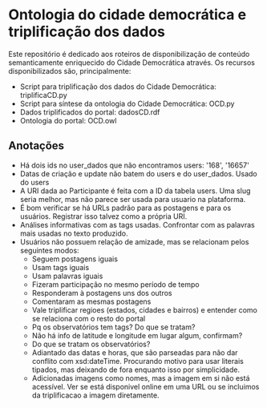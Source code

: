 # Ontologia do cidade democrática e triplificação dos dados

Este repositório é dedicado aos roteiros de disponibilização
de conteúdo semanticamente enriquecido do Cidade Democrática através.
Os recursos disponibilizados são, principalmente:
* Script para triplificação dos dados do Cidade Democrática: triplificaCD.py
* Script para síntese da ontologia do Cidade Democrática: OCD.py
* Dados triplificados do portal: dadosCD.rdf
* Ontologia do portal: OCD.owl

## Anotações
* Há dois ids no user\_dados que não encontramos users: '168', '16657'
* Datas de criação e update não batem do users e do user\_dados. Usado do users
* A URI dada ao Participante é feita com a ID da tabela users. Uma slug seria melhor, mas não parece ser usada para usuario na plataforma.
* É bom verificar se há URLs padrão para as postagens e para os usuários. Registrar isso talvez como a própria URI.
* Análises informativas com as tags usadas. Confrontar com as palavras mais usadas no texto produzido.
* Usuários não possuem relação de amizade, mas se relacionam pelos seguintes modos:
    * Seguem postagens iguais
    * Usam tags iguais
    * Usam palavras iguais
    * Fizeram participação no mesmo período de tempo
    * Responderam à postagens uns dos outros
    * Comentaram as mesmas postagens
    * Vale triplificar regioes (estados, cidades e bairros) e entender como se relaciona com o resto do portal
    * Pq os observatórios tem tags? Do que se tratam?
    * Não há info de latitude e longitude em lugar algum, confirmam?
    * Do que se tratam os observatórios?
    * Adiantado das datas e horas, que são parseadas para não dar conflito com xsd:dateTime. Procurando motivo para usar literais tipados, mas deixando de fora enquanto isso por simplicidade.
    * Adicionadas imagens como nomes, mas a imagem em si não está acessível. Ver se está disponivel online em uma URL ou se incluimos da triplificacao a imagem diretamente.
